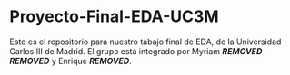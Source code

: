 # Proyecto-Final-EDA-UC3M
Esto es el repositorio para nuestro tabajo final de EDA, de la Universidad Carlos III de Madrid.
El grupo está integrado por Myriam ***REMOVED*** ***REMOVED*** y Enrique ***REMOVED***.
